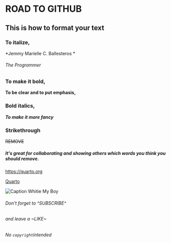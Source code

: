 # ROAD TO GITHUB

## This is how to format your text

### To italize,

*Jemmy Marielle C. Ballesteros *
  
###### The Programmer
  
### To make it bold,
  
  **To be clear and to put emphasis,**
  
### Bold italics,
  
  ***To make it more fancy***
  
### Strikethrough
  
  ~~REMOVE~~
  
##### It's great for collaborating and showing others which words you think you should remove.

<https://quarto.org>

[Quarto](https://quarto.org)

![Caption](https://scontent.xx.fbcdn.net/v/t1.15752-9/384530592_263804356643945_2290024487777513439_n.jpg?stp=dst-jpg_s403x403&_nc_cat=101&ccb=1-7&_nc_sid=aee45a&_nc_eui2=AeGKkpd2A79NPbEoOKGx-aPxfc0KaQDBn7F9zQppAMGfsa-xbizlRx4OZ1Fl1DNOTyG9FTI6mwveqKZK54aQQ_3W&_nc_ohc=uKMjf-74eDsAX-yXR3I&_nc_ad=z-m&_nc_cid=0&_nc_ht=scontent.xx&oh=03_AdSAj6eY1pcXH9te5nrfMjkJbCVd8jclvx-v_j2gOQ_EKg&oe=654352C9)
Whitie My Boy

###### Don't forget to ^SUBSCRIBE^

###### and leave a ~LIKE~
  
###### No `copyright`intended
